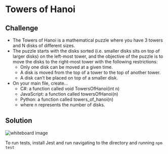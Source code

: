 # Towers of Hanoi

## Challenge
<!-- Description of the challenge -->
* The Towers of Hanoi is a mathematical puzzle where you have 3 towers and N disks of different sizes.
* The puzzle starts with the disks sorted (i.e. smaller disks sits on top of larger disks) on the left-most tower, and the objective of the puzzle is to move the disks to the right-most tower with the following restrictions:
   * Only one disk can be moved at a given time.
   * A disk is moved from the top of a tower to the top of another tower.
   * A disk can’t be placed on top of a smaller disk.
* On your main file, create…
   * C#: a function called void TowersOfHanoi(int n)
   * JavaScript: a function called towersOfHanoi(n)
   * Python: a function called towers_of_hanoi(n)
   * where n represents the number of disks.

## Solution
<!-- Embedded whiteboard image -->
![whiteboard image](assets/towers-of-hanoi.jpg)

To run tests, install Jest and run navigating to the directory and running ```npm test```